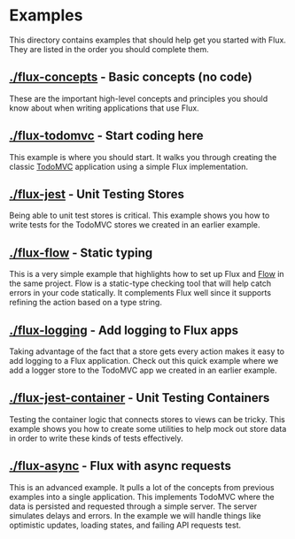# Examples

This directory contains examples that should help get you started with Flux.
They are listed in the order you should complete them.

## [./flux-concepts](./flux-concepts) - Basic concepts (no code)

These are the important high-level concepts and principles you should know
about when writing applications that use Flux.

## [./flux-todomvc](./flux-todomvc) - Start coding here

This example is where you should start. It walks you through creating the
classic [TodoMVC](http://todomvc.com/) application using a simple Flux
implementation.

## [./flux-jest](./flux-jest) - Unit Testing Stores

Being able to unit test stores is critical. This example shows you how to write
tests for the TodoMVC stores we created in an earlier example.

## [./flux-flow](./flux-flow) - Static typing

This is a very simple example that highlights how to set up Flux and
[Flow](https://flowtype.org/) in the same project. Flow is a static-type
checking tool that will help catch errors in your code statically. It
complements Flux well since it supports refining the action based on a
type string.

## [./flux-logging](./flux-logging) - Add logging to Flux apps

Taking advantage of the fact that a store gets every action makes it easy to
add logging to a Flux application. Check out this quick example where we add
a logger store to the TodoMVC app we created in an earlier example.

## [./flux-jest-container](./flux-jest-container) - Unit Testing Containers

Testing the container logic that connects stores to views can be tricky. This
example shows you how to create some utilities to help mock out store data in
order to write these kinds of tests effectively.

## [./flux-async](./flux-async) - Flux with async requests

This is an advanced example. It pulls a lot of the concepts from previous
examples into a single application. This implements TodoMVC where the data
is persisted and requested through a simple server. The server simulates
delays and errors. In the example we will handle things like optimistic
updates, loading states, and failing API requests test.
